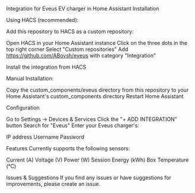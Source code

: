Integration for Eveus EV charger in Home Assistant
Installation

Using HACS (recommended):

Add this repository to HACS as a custom repository:

Open HACS in your Home Assistant instance
Click on the three dots in the top right corner
Select "Custom repositories"
Add https://github.com/ABovsh/eveus with category "Integration"


Install the integration from HACS


Manual Installation:

Copy the custom_components/eveus directory from this repository to your Home Assistant's custom_components directory
Restart Home Assistant



Configuration

Go to Settings → Devices & Services
Click the "+ ADD INTEGRATION" button
Search for "Eveus"
Enter your Eveus charger's:

IP address
Username
Password



Features
Currently supports the following sensors:

Current (A)
Voltage (V)
Power (W)
Session Energy (kWh)
Box Temperature (°C)

Issues & Suggestions
If you find any issues or have suggestions for improvements, please create an issue.
